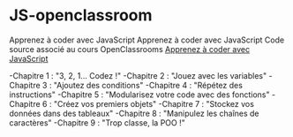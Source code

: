 # JS-openclassroom
Apprenez à coder avec JavaScript
Apprenez à coder avec JavaScript
Code source associé au cours OpenClassrooms [Apprenez à coder avec JavaScript](https://openclassrooms.com/fr/courses/2984401-apprenez-a-coder-avec-javascript)

-Chapitre 1 : "3, 2, 1... Codez !"
-Chapitre 2 : "Jouez avec les variables"
-Chapitre 3 : "Ajoutez des conditions"
-Chapitre 4 : "Répétez des instructions"
-Chapitre 5 : "Modularisez votre code avec des fonctions"
-Chapitre 6 : "Créez vos premiers objets"
-Chapitre 7 : "Stockez vos données dans des tableaux"
-Chapitre 8 : "Manipulez les chaînes de caractères"
-Chapitre 9 : "Trop classe, la POO !"